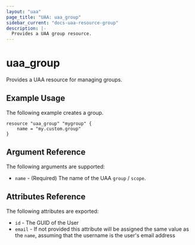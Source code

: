 ```yaml
---
layout: "uaa"
page_title: "UAA: uaa_group"
sidebar_current: "docs-uaa-resource-group"
description: |-
  Provides a UAA group resource.
---
```


# uaa\_group

Provides a UAA resource for managing groups.

## Example Usage

The following example creates a group.

```
resource "uaa_group" "mygroup" {
    name = "my.custom.group"
}
```

## Argument Reference

The following arguments are supported:

* `name` - (Required) The name of the UAA `group` / `scope`.

## Attributes Reference

The following attributes are exported:

* `id` - The GUID of the User
* `email` - If not provided this attribute will be assigned the same value as the `name`, assuming that the username is the user's email address
